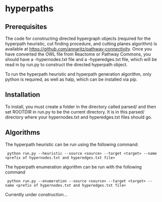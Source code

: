 # hyperpaths
## Prerequisites

The code for constructing directed hypergraph objects (required for the hyperpath heuristic, cut finding procedure, and cutting planes algorithm) is available at https://github.com/annaritz/pathway-connectivity.
Once you have converted the OWL file from Reactome or Pathway Commons, you should have a -hypernodes.txt file and a -hyperedges.txt file, which will be read in by run.py to construct the directed hyperpath object.

To run the hyperpath heuristic and hyperpath generation algorithm, only python is required, as well as halp, which can be installed via pip.

## Installation

To install, you must create a folder in the directory called parsed/ and then set ROOTDIR in run.py to be the current directory. It is in this parsed/ directory where your hypernodes.txt and hyperedges.txt files should go.

## Algorithms

The hyperpath heuristic can be run using the following command:

```
 python run.py --heuristic --source <source> --target <target> --name <prefix of hypernodes.txt and hyperedges.txt file>
```

The hyperpath enumeration algorithm can be run with the following command

```
 python run.py --enumeration --source <source> --target <target> --name <prefix of hypernodes.txt and hyperedges.txt file> 
```

Currently under construction...


